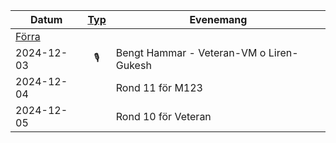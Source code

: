 |Datum|[Typ](Typ)|Evenemang|
|-|:-:|-|
|[Förra](2024-11)|||
|2024-12-03|🎙️|Bengt Hammar - Veteran-VM o Liren-Gukesh|
|2024-12-04||Rond 11 för M123|
|2024-12-05||Rond 10 för Veteran|
